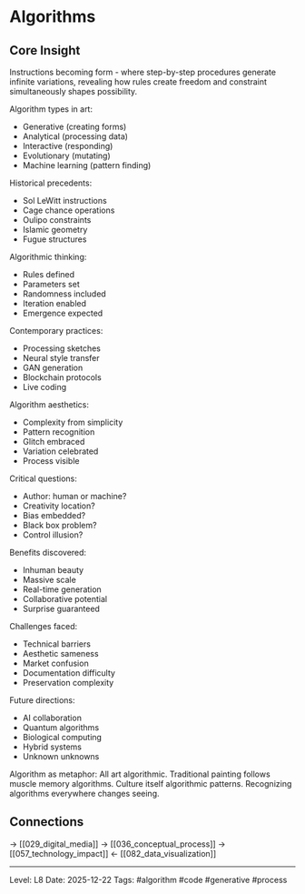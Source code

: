 # Algorithms

## Core Insight
Instructions becoming form - where step-by-step procedures generate infinite variations, revealing how rules create freedom and constraint simultaneously shapes possibility.

Algorithm types in art:
- Generative (creating forms)
- Analytical (processing data)
- Interactive (responding)
- Evolutionary (mutating)
- Machine learning (pattern finding)

Historical precedents:
- Sol LeWitt instructions
- Cage chance operations
- Oulipo constraints
- Islamic geometry
- Fugue structures

Algorithmic thinking:
- Rules defined
- Parameters set
- Randomness included
- Iteration enabled
- Emergence expected

Contemporary practices:
- Processing sketches
- Neural style transfer
- GAN generation
- Blockchain protocols
- Live coding

Algorithm aesthetics:
- Complexity from simplicity
- Pattern recognition
- Glitch embraced
- Variation celebrated
- Process visible

Critical questions:
- Author: human or machine?
- Creativity location?
- Bias embedded?
- Black box problem?
- Control illusion?

Benefits discovered:
- Inhuman beauty
- Massive scale
- Real-time generation
- Collaborative potential
- Surprise guaranteed

Challenges faced:
- Technical barriers
- Aesthetic sameness
- Market confusion
- Documentation difficulty
- Preservation complexity

Future directions:
- AI collaboration
- Quantum algorithms
- Biological computing
- Hybrid systems
- Unknown unknowns

Algorithm as metaphor: All art algorithmic. Traditional painting follows muscle memory algorithms. Culture itself algorithmic patterns. Recognizing algorithms everywhere changes seeing.

## Connections
→ [[029_digital_media]]
→ [[036_conceptual_process]]
→ [[057_technology_impact]]
← [[082_data_visualization]]

---
Level: L8
Date: 2025-12-22
Tags: #algorithm #code #generative #process